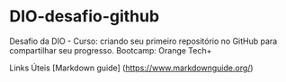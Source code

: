 # DIO-desafio-github
Desafio da DIO - Curso: criando seu primeiro repositório no GitHub para compartilhar seu progresso. Bootcamp: Orange Tech+

Links Úteis
[Markdown guide] (https://www.markdownguide.org/)
